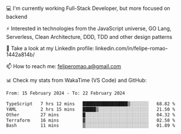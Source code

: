 💻 I'm currently working Full-Stack Developer, but more focused on backend

⚡ Interested in technologies from the JavaScript universe, GO Lang, Serverless, Clean Architecture, DDD, TDD and other design patterns

👥 Take a look at my LinkedIn profile: linkedin.com/in/felipe-romao-1442a814b/

📫 How to reach me: feliperomao.a@gmail.com

📊 Check my stats from WakaTime (VS Code) and GitHub:

<!--START_SECTION:waka-->

```txt
From: 15 February 2024 - To: 22 February 2024

TypeScript   7 hrs 12 mins   █████████████████▒░░░░░░░   68.82 %
YAML         2 hrs 15 mins   █████▒░░░░░░░░░░░░░░░░░░░   21.50 %
Other        27 mins         █░░░░░░░░░░░░░░░░░░░░░░░░   04.32 %
Terraform    16 mins         ▓░░░░░░░░░░░░░░░░░░░░░░░░   02.58 %
Bash         11 mins         ▒░░░░░░░░░░░░░░░░░░░░░░░░   01.89 %
```

<!--END_SECTION:waka-->
